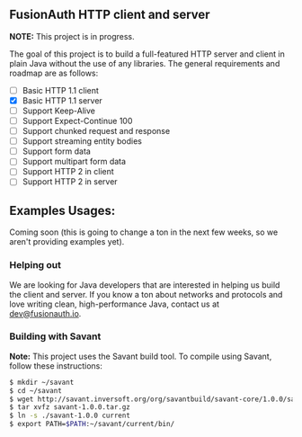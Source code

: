 ## FusionAuth HTTP client and server

**NOTE:** This project is in progress.

The goal of this project is to build a full-featured HTTP server and client in plain Java without the use of any libraries. The general
requirements and roadmap are as follows:

* [ ] Basic HTTP 1.1 client
* [x] Basic HTTP 1.1 server
* [ ] Support Keep-Alive
* [ ] Support Expect-Continue 100
* [ ] Support chunked request and response
* [ ] Support streaming entity bodies
* [ ] Support form data
* [ ] Support multipart form data
* [ ] Support HTTP 2 in client
* [ ] Support HTTP 2 in server

## Examples Usages:

Coming soon (this is going to change a ton in the next few weeks, so we aren't providing examples yet).

### Helping out

We are looking for Java developers that are interested in helping us build the client and server. If you know a ton about networks and
protocols and love writing clean, high-performance Java, contact us at dev@fusionauth.io.

### Building with Savant

**Note:** This project uses the Savant build tool. To compile using Savant, follow these instructions:

```bash
$ mkdir ~/savant
$ cd ~/savant
$ wget http://savant.inversoft.org/org/savantbuild/savant-core/1.0.0/savant-1.0.0.tar.gz
$ tar xvfz savant-1.0.0.tar.gz
$ ln -s ./savant-1.0.0 current
$ export PATH=$PATH:~/savant/current/bin/
```
